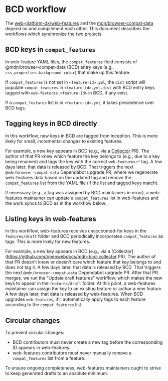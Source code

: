 # BCD workflow

The [web-platform-dx/web-features](https://github.com/web-platform-dx/web-features/) and the [mdn/browser-compat-data](https://github.com/mdn/browser-compat-data/) depend on and complement each other. This document describes the workflows which synchronize the two projects.

## BCD keys in `compat_features`

In web-feature YAML files, the `compat_features` field consists of @mdn/browser-compat-data (BCD) entry keys (e.g., `css.properties.background-color`) that make up this feature.

If `compat_features` is not set in `<feature-id>.yml`, the `dist` script will populate `compat_features` in `<feature-id>.yml.dist` with BCD entry keys tagged with `web-features:<feature-id>` in BCD, if any exist.

If a `compat_features` list is in `<feature-id>.yml`, it takes precedence over BCD tags.

## Tagging keys in BCD directly

In this workflow, new keys in BCD are tagged from inception. This is more likely for small, incremental changes to existing features.

For example, a new key appears in BCD (e.g., via a [Collector](https://github.com/openwebdocs/mdn-bcd-collector) PR). The author of that PR knew which feature the key belongs to (e.g., due to a key being renamed) and tags the key with the correct `web-features:*` tag. A few days later, that data is released by BCD. That triggers the next `@mdn/browser-compat-data` Dependabot upgrade PR, where we regenerate web-features data based on the updated tag and remove the `compat_features` list from the YAML file (if the list and tagged keys match).

 If necessary (e.g., a tag was assigned by BCD maintainers in error), a web-features maintainer can update a `compat_features` list in web-features and the work syncs to BCD as in the workflow below.

## Listing keys in web-features

In this workflow, web-features receives unaccounted-for keys in the `features/draft` folder and BCD periodically incorporates `compat_features` as tags. This is more likely for new features.

For example, a new key appears in BCD (e.g., via a [Collector](https://github.com/openwebdocs/mdn-bcd-collector PR). The author of that PR doesn't know or doesn't care which feature that key belongs to and does not tag it. A few days later, that data is released by BCD. That triggers the next `@mdn/browser-compat-data` Dependabot upgrade PR. After that PR merges, we run the "Update draft features" workflow, which makes the new keys to appear in the `features/draft` folder. At this point, a web-features maintainer can assign the key to an existing feature or author a new feature. A few days later, that data is released by web-features. When BCD upgrades `web-features`, it'll automatically apply tags to each feature according to the `compat_features` list.

## Circular changes

To prevent circular changes:

- BCD contributors must never create a new tag before the corresponding ID appears in web-features.
- web-features contributors must never manually remove a `compat_features` list from a feature.

To ensure ongoing completeness, web-features maintainers ought to strive to keep generated drafts to an absolute minimum.

